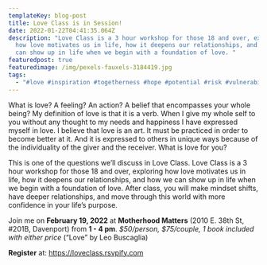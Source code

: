 ```yaml
---
templateKey: blog-post
title: Love Class is in Session!
date: 2022-01-22T04:41:35.064Z
description: "Love Class is a 3 hour workshop for those 18 and over, exploring
  how love motivates us in life, how it deepens our relationships, and how we
  can show up in life when we begin with a foundation of love. "
featuredpost: true
featuredimage: /img/pexels-fauxels-3184419.jpg
tags:
  - "#love #inspiration #togetherness #hope #potential #risk #vulnerability"
---
```

What is love? A feeling? An action? A belief that encompasses your whole being? My definition of love is that it is a verb. When I give my whole self to you without any thought to my needs and happiness I have expressed myself in love. I believe that love is an art. It must be practiced in order to become better at it. And it is expressed to others in unique ways because of the individuality of the giver and the receiver. What is love for you?

This is one of the questions we’ll discuss in Love Class. Love Class is a 3 hour workshop for those 18 and over, exploring how love motivates us in life, how it deepens our relationships, and how we can show up in life when we begin with a foundation of love. After class, you will make mindset shifts, have deeper relationships, and move through this world with more confidence in your life’s purpose. 

Join me on **February 19, 2022** at **Motherhood Matters** (2010 E. 38th St, #201B, Davenport) from **1 - 4 pm**. *$50/person, $75/couple, 1 book included with either price* (“Love” by Leo Buscaglia)

**Register** at: <https://loveclass.rsvpify.com>